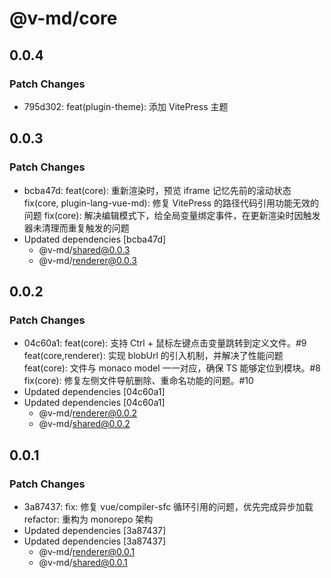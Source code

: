 # @v-md/core

## 0.0.4

### Patch Changes

- 795d302: feat(plugin-theme): 添加 VitePress 主题

## 0.0.3

### Patch Changes

- bcba47d: feat(core): 重新渲染时，预览 iframe 记忆先前的滚动状态
  fix(core, plugin-lang-vue-md): 修复 VitePress 的路径代码引用功能无效的问题
  fix(core): 解决编辑模式下，给全局变量绑定事件，在更新渲染时因触发器未清理而重复触发的问题
- Updated dependencies [bcba47d]
  - @v-md/shared@0.0.3
  - @v-md/renderer@0.0.3

## 0.0.2

### Patch Changes

- 04c60a1: feat(core): 支持 Ctrl + 鼠标左键点击变量跳转到定义文件。#9
  feat(core,renderer): 实现 blobUrl 的引入机制，并解决了性能问题
  feat(core): 文件与 monaco model 一一对应，确保 TS 能够定位到模块。#8
  fix(core): 修复左侧文件导航删除、重命名功能的问题。#10
- Updated dependencies [04c60a1]
- Updated dependencies [04c60a1]
  - @v-md/renderer@0.0.2
  - @v-md/shared@0.0.2

## 0.0.1

### Patch Changes

- 3a87437: fix: 修复 vue/compiler-sfc 循环引用的问题，优先完成异步加载
  refactor: 重构为 monorepo 架构
- Updated dependencies [3a87437]
- Updated dependencies [3a87437]
  - @v-md/renderer@0.0.1
  - @v-md/shared@0.0.1
